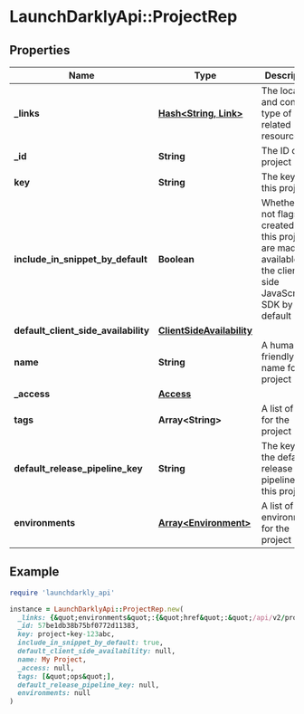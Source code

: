 # LaunchDarklyApi::ProjectRep

## Properties

| Name | Type | Description | Notes |
| ---- | ---- | ----------- | ----- |
| **_links** | [**Hash&lt;String, Link&gt;**](Link.md) | The location and content type of related resources |  |
| **_id** | **String** | The ID of this project |  |
| **key** | **String** | The key of this project |  |
| **include_in_snippet_by_default** | **Boolean** | Whether or not flags created in this project are made available to the client-side JavaScript SDK by default |  |
| **default_client_side_availability** | [**ClientSideAvailability**](ClientSideAvailability.md) |  | [optional] |
| **name** | **String** | A human-friendly name for the project |  |
| **_access** | [**Access**](Access.md) |  | [optional] |
| **tags** | **Array&lt;String&gt;** | A list of tags for the project |  |
| **default_release_pipeline_key** | **String** | The key of the default release pipeline for this project | [optional] |
| **environments** | [**Array&lt;Environment&gt;**](Environment.md) | A list of environments for the project |  |

## Example

```ruby
require 'launchdarkly_api'

instance = LaunchDarklyApi::ProjectRep.new(
  _links: {&quot;environments&quot;:{&quot;href&quot;:&quot;/api/v2/projects/my-project/environments&quot;,&quot;type&quot;:&quot;application/json&quot;},&quot;self&quot;:{&quot;href&quot;:&quot;/api/v2/projects/my-project&quot;,&quot;type&quot;:&quot;application/json&quot;}},
  _id: 57be1db38b75bf0772d11383,
  key: project-key-123abc,
  include_in_snippet_by_default: true,
  default_client_side_availability: null,
  name: My Project,
  _access: null,
  tags: [&quot;ops&quot;],
  default_release_pipeline_key: null,
  environments: null
)
```

